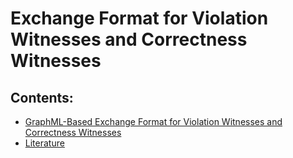 # Exchange Format for Violation Witnesses and Correctness Witnesses

## Contents:
* [GraphML-Based Exchange Format for Violation Witnesses and Correctness Witnesses](README-GraphML.md)
* [Literature](README-Literature.md)

